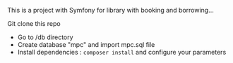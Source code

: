 This is a project with Symfony for library with booking and borrowing...

Git clone this repo

* Go to /db directory
* Create database "mpc" and import mpc.sql file
* Install dependencies : `composer install` and configure your parameters